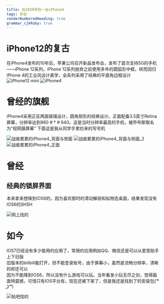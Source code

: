 ```yaml
---
title: 在2020年捡一台iPhone4
tags: 杂谈
renderNumberedHeading: true
grammar_cjkRuby: true
---
```


# iPhone12的复古

在iPhone4发布的10年后，苹果公司召开新品发布会，发布了首次支持5G的手机——iPhone 12系列，iPhone 12系列放弃之前使用多年的圆弧形中框，转而回归iPhone 4的工业风设计美学，全系列采用了经典的平直角边框设计
![iPhone12 mini](https://cdn.jsdelivr.net/gh/sanksu/sanksu.github.io@master/image/_posts/iPhone_12_mini.png)
![iPhone4](https://cdn.jsdelivr.net/gh/sanksu/sanksu.github.io@master/image/_posts/iPhone4_1.jpg)

# 曾经的旗舰

iPhone4采用正反两面玻璃设计，圆角矩形的经典设计。正面配备3.5英寸Retina屏幕，分辨率达到960 # * # 640。这是当时分辨率最高的手机，被乔布斯取名为“视网膜屏幕”
下面这是我从同学手里捡来的写号机 <br/>

![战痕累累的iPhone4_背面与侧面](https://cdn.jsdelivr.net/gh/sanksu/sanksu.github.io@master/image/_posts/iPhone4_2.jpg)
![战痕累累的iPhone4_背面与侧面_2](https://cdn.jsdelivr.net/gh/sanksu/sanksu.github.io@master/image/_posts/iPhone4_3.jpg)
![战痕累累的iPhone4_正面](https://cdn.jsdelivr.net/gh/sanksu/sanksu.github.io@master/image/_posts/iPhone4_4.jpg)

# 曾经

## 经典的锁屏界面

本来拿来想降到IOS6的，因为喜欢那时的滑动解锁和拟物态桌面，结果发现没有IOS6的SHSH <br/>

![网上找的](https://cdn.jsdelivr.net/gh/sanksu/sanksu.github.io@master/image/_posts/IOS6-unlock.jpg)


# 如今

IOS7已经没有多少能用的应用了，常用的应用例如QQ、微信还是可以从爱思助手上下旧版 <br/>
旧版本的bilibili能打开，但不能登录账号，由于屏幕小，虽然是流畅分辨率，清晰的却还可以 <br/>
因为不能降到IOS6，所以没有什么游戏可以玩。当年看发小玩无尽之剑，觉得画面特震撼，可惜只有IOS平台有，现在还被下架了，但是我还是找到了的安装包( ͡° ͜ʖ ͡°) <br/>

![贴吧找的](https://cdn.jsdelivr.net/gh/sanksu/sanksu.github.io@master/image/_posts/Infinity-Blade.jpg)
